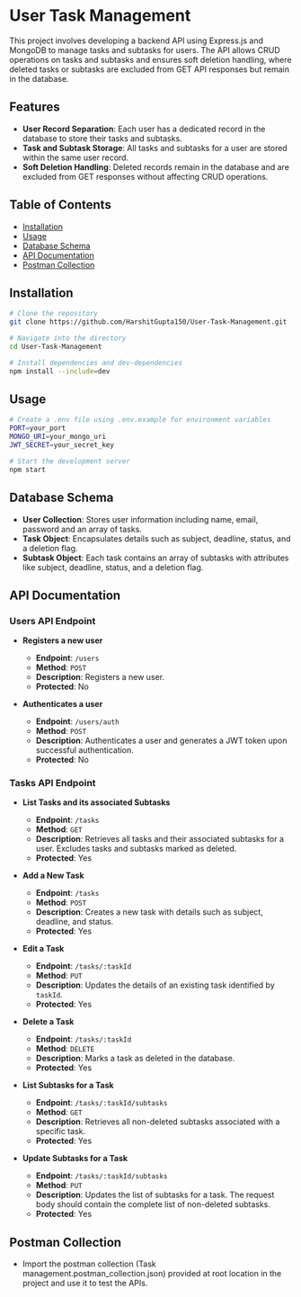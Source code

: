 # User Task Management

This project involves developing a backend API using Express.js and MongoDB to manage tasks and subtasks for users. The API allows CRUD operations on tasks and subtasks and ensures soft deletion handling, where deleted tasks or subtasks are excluded from GET API responses but remain in the database.

## Features

- **User Record Separation**: Each user has a dedicated record in the database to store their tasks and subtasks.
- **Task and Subtask Storage**: All tasks and subtasks for a user are stored within the same user record.
- **Soft Deletion Handling**: Deleted records remain in the database and are excluded from GET responses without affecting CRUD operations.

## Table of Contents

- [Installation](#installation)
- [Usage](#usage)
- [Database Schema](#database-schema)
- [API Documentation](#api-documentation)
- [Postman Collection](#postman-collection)

## Installation

```bash
# Clone the repository
git clone https://github.com/HarshitGupta150/User-Task-Management.git

# Navigate into the directory
cd User-Task-Management

# Install dependencies and dev-dependencies
npm install --include=dev
```

## Usage

```bash
# Create a .env file using .env.example for environment variables
PORT=your_port
MONGO_URI=your_mongo_uri
JWT_SECRET=your_secret_key

# Start the development server
npm start
```

## Database Schema

- **User Collection**: Stores user information including name, email, password and an array of tasks.
- **Task Object**: Encapsulates details such as subject, deadline, status, and a deletion flag.
- **Subtask Object**: Each task contains an array of subtasks with attributes like subject, deadline, status, and a deletion flag.

## API Documentation

### Users API Endpoint
- **Registers a new user**
  - **Endpoint**: `/users`
  - **Method**: `POST`
  - **Description**: Registers a new user.
  - **Protected**: No

- **Authenticates a user**
  - **Endpoint**: `/users/auth`
  - **Method**: `POST`
  - **Description**: Authenticates a user and generates a JWT token upon successful authentication.
  - **Protected**: No

### Tasks API Endpoint
- **List Tasks and its associated Subtasks**
  - **Endpoint**: `/tasks`
  - **Method**: `GET`
  - **Description**: Retrieves all tasks and their associated subtasks for a user. Excludes tasks and subtasks marked as deleted.
  - **Protected**: Yes

- **Add a New Task**
  - **Endpoint**: `/tasks`
  - **Method**: `POST`
  - **Description**: Creates a new task with details such as subject, deadline, and status.
  - **Protected**: Yes

- **Edit a Task**
  - **Endpoint**: `/tasks/:taskId`
  - **Method**: `PUT`
  - **Description**: Updates the details of an existing task identified by `taskId`.
  - **Protected**: Yes

- **Delete a Task**
  - **Endpoint**: `/tasks/:taskId`
  - **Method**: `DELETE`
  - **Description**: Marks a task as deleted in the database.
  - **Protected**: Yes

- **List Subtasks for a Task**
  - **Endpoint**: `/tasks/:taskId/subtasks`
  - **Method**: `GET`
  - **Description**: Retrieves all non-deleted subtasks associated with a specific task.
  - **Protected**: Yes

- **Update Subtasks for a Task**
  - **Endpoint**: `/tasks/:taskId/subtasks`
  - **Method**: `PUT`
  - **Description**: Updates the list of subtasks for a task. The request body should contain the complete list of non-deleted subtasks.
  - **Protected**: Yes

## Postman Collection
- Import the postman collection (Task management.postman_collection.json) provided at root location in the project and use it to test the APIs.